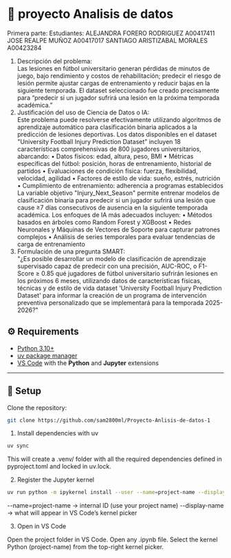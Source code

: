 # 📘 proyecto Analisis de datos

Primera parte:
Estudiantes:
ALEJANDRA FORERO RODRIGUEZ A00417411
JOSE REALPE MUÑOZ A00417017
SANTIAGO ARISTIZABAL MORALES A00423284
1. Descripción del problema: <br>
Las lesiones en fútbol universitario generan pérdidas de minutos de juego, bajo rendimiento y
costos de rehabilitación; predecir el riesgo de lesión permite ajustar cargas de entrenamiento y
reducir bajas en la siguiente temporada. El dataset seleccionado fue creado precisamente para
“predecir si un jugador sufrirá una lesión en la próxima temporada académica.”
2. Justificación del uso de Ciencia de Datos o IA: <br>
Este problema puede resolverse efectivamente utilizando algoritmos de aprendizaje
automático para clasificación binaria aplicados a la predicción de lesiones deportivas. Los datos
disponibles en el dataset "University Football Injury Prediction Dataset" incluyen 18
características comprehensivas de 800 jugadores universitarios, abarcando:
• Datos físicos: edad, altura, peso, BMI
• Métricas específicas del fútbol: posición, horas de entrenamiento, historial de partidos
• Evaluaciones de condición física: fuerza, flexibilidad, velocidad, agilidad
• Factores de estilo de vida: sueño, estrés, nutrición
• Cumplimiento de entrenamiento: adherencia a programas establecidos
La variable objetivo "Injury_Next_Season" permite entrenar modelos de clasificación binaria
para predecir si un jugador sufrirá una lesión que cause ≥7 días consecutivos de ausencia en la
siguiente temporada académica.
Los enfoques de IA más adecuados incluyen:
• Métodos basados en árboles como Random Forest y XGBoost
• Redes Neuronales y Máquinas de Vectores de Soporte para capturar patrones
complejos
• Análisis de series temporales para evaluar tendencias de carga de entrenamiento
3. Formulación de una pregunta SMART: <br>
"¿Es posible desarrollar un modelo de clasificación de aprendizaje supervisado capaz de
predecir con una precisión, AUC-ROC, o F1-Score ≥ 0.85 qué jugadores de fútbol universitario
sufrirán lesiones en los próximos 6 meses, utilizando datos de características físicas, técnicas y
de estilo de vida dataset 'University Football Injury Prediction Dataset' para informar la creación
de un programa de intervención preventiva personalizado que se implementará para la
temporada 2025-2026?"

## ⚙️ Requirements
- [Python 3.10+](https://www.python.org/)  
- [uv package manager](https://github.com/astral-sh/uv)  
- [VS Code](https://code.visualstudio.com/) with the **Python** and **Jupyter** extensions  

---

## 🚀 Setup

Clone the repository:
```bash
git clone https://github.com/sam2800ml/Proyecto-Anlisis-de-datos-1
```

1. Install dependencies with uv
```bash
uv sync
```
This will create a .venv/ folder with all the required dependencies defined in pyproject.toml and locked in uv.lock.

2. Register the Jupyter kernel
```bash
uv run python -m ipykernel install --user --name=project-name --display-name "Python (project-name)"
```
--name=project-name → internal ID (use your project name)
--display-name → what will appear in VS Code’s kernel picker

3. Open in VS Code

Open the project folder in VS Code.
Open any .ipynb file.
Select the kernel Python (project-name) from the top-right kernel picker.